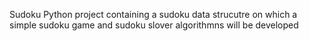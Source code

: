 Sudoku
Python project containing a sudoku data strucutre on which a simple sudoku game and sudoku slover algorithmns will be developed

